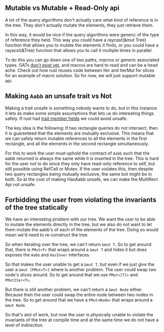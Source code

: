 ## Mutable vs Mutable + Read-Only api

A lot of the query algorithms don't actually care what kind of reference is in the tree.
They don't actually mutate the elements, they just retrieve them.

In this way, it would be nice if the query algorithms were generic of the type of reference they held. This way you could have a raycast(&mut Tree) function that allows you to mutate the elements it finds, or you could have a rayacst(&Tree) function that allows you to call it multiple times in parallel.

To do this you can go down one of two paths, macros or generic associated types. GATs [don't exist yet](https://github.com/rust-lang/rfcs/blob/master/text/1598-generic_associated_types.md), and macros are hard to read and can be a head ache. Check out how rust reuses code between Iter and IterMut for slices for an example of macro solution. So for now, we will just support mutable api.


## Making `Aabb` an unsafe trait vs Not

Making a trait unsafe is something nobody wants to do, but in this instance it lets as make some simple assumptions that lets us do interesting things safely. If rust had [trait member fields](https://github.com/rust-lang/rfcs/pull/1546#issuecomment-304033345) we could avoid unsafe.

The key idea is the following:
If two rectangle queries do not intersect, then it is guarenteed that the elements are mutually exclusive.
This means that we can safely return mutable references to all the elements in the first rectangle,
and all the elements in the second rectangle simultaneously. 

For this to work the user must uphold the contract of `Aabb` such that the aabb returned is always the same while it is inserted in the tree.
This is hard for the user not to do since they only have read-only reference to self, but still possible using
RefCell or Mutex. If the user violates this, then despite two query rectangles being mutually exclusive,
the same bot might be in both. So at the cost of making HasAabb unsafe, we can make the MultiRect Api not unsafe.

## Forbidding the user from violating the invariants of the tree statically

We have an interesting problem with our tree. We want the user to be able to mutate the elements directly in the tree,
but we also do not want to let them mutate the aabb's of each of the elements of the tree. Doing so would
mean we'd need to re-construct the tree.

So when iterating over the tree, we can't return `&mut T`. So to get around that, there is `PMut<T>` that wraps around a `&mut T` and hides it but does exposes the `Aabb` and `HasInner` interfaces. 

So that makes the user unable to get a `&mut T`, but even if we just give the user a `&mut [PMut<T>]` where is another problem. The user could swap two node's slices around. So to get around that we use `PMut<[T]>` and `PMutIter<T>`.

But there is still another problem, we can't return a `&mut Node` either. Because then the user could swap the entire node
between two nodes in the tree. So to get around that we have a `PMut<Node>` that wraps around a `&mut Node`.

So that's alot of work, but now the user is physically unable to violate the invariants of the tree at compile time and at the same time
we do not have a level of indirection. 

